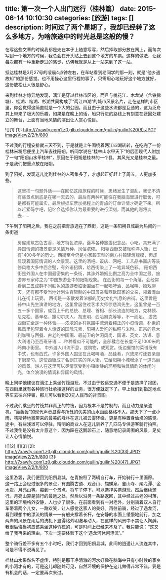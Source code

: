 title: 第一次一个人出门远行（桂林篇）
date: 2015-06-14 10:10:30
categories: [旅游]
tags: []
description: 时间过了两个星期了，我却已经转了这么多地方，为啥旅途中的时光总是这般的慢？
---
在写这些文章的时候我都是先在本子上随意写写，然后择取部分放在网上，而每次写到一个地方的时候，我总会在开头贴上去到这个地方的车票。这样的做法，让我每次都有一种重新走过的感觉，仿佛我就是从上一站来到了这一站。

抵达桂林是3月27号的凌晨4点钟左右，在车站看到老同学的那一刻，就是“他乡遇故知”的那份感觉。也不用操心这里行程的事了，只需用心地玩好这个地方就好，这份放松让人很是舒心。<!--more-->

来到桂林才惊异地发现，漓江是穿过桂林市区的，而且与桃花江、木龙湖（含铁佛塘）、桂湖、榕湖、杉湖共同构成了“两江四湖”的城市风景名片，走在这样的市区里，你会觉得这简直就是一个大的公园。而且由于这些水流都是互通的，这为泛舟其上带来了极大的乐趣，如果是在晚上的话，船只行进的路线上有刻意在迂回处建立的舞台，上面有当地风情的演出让人赏心悦目。

![][1]
[1]: http://7xawfy.com1.z0.glb.clouddn.com/guilin/guilin%20(8).JPG?imageView2/2/h/800

不过我的行程安排就三天不到，于是就是上午围绕着两江四湖转转，在吃完了一份桂林米粉后便坐上汽车去往阳朔。听同学说在“桂林山水甲天下”的后面现代人附加了一句“阳朔山水甲桂林”，原因在于阳朔是桂林的一个县，其风光又是桂林之最。于是我们把重点放在阳朔。

到了阳朔，发现这儿比到桂林的人密集多了，才想起正好赶上了周五，人更加多些。

> 这里插一句题外话——在回忆这段旅程的时候，思绪发生了混乱，我记不清有些景点到底是在哪一天去的，最后有两种可能性在我脑海里进行取舍，可是都有可能属实，最后根据车票加携程上的青旅的订单详情才确定下来。所以赶紧码字吧，记忆会选择你认为最重要的进行深刻，而其他的则将淡去……

下午到了阳朔之后，我在之前把青旅选在了西街，这是一条阳朔县城最为热闹的一条街道
> 房屋建筑古色古香，地方特色浓厚。荟萃各种旅游纪念品、小吃。其充满了异国情调的夜景更是风情万种，风俗浓郁。 阳朔西街又被戏称洋人街，已有1400多年的历史。西街至今仍是小家碧玉型的南方村镇建筑规模，但却显现着国际情调的人文景观。这里的酒吧、饭店、网吧、工艺品书画店等装修风格大多中西合璧，有外语招牌，给西街染上了一笔异域色彩。 阳朔西街是外国人在中国最密集的一条街，其涉外婚姻比例之高为全中国之最。旅游界专家称之为“中国旅游业中的阳朔现象。 在西街的每一个角落，会经常看到三五成群不同肤色的旅游者临街围坐在一起喝啤酒、品咖啡、嬉戏聊天，还有那不受当地计划生育限制的中国母亲和西欧国家的父亲，领着混血儿在街上玩耍。 西街是一条散发着浓郁的历史文化气息的古街。这里曾是孙中山先生演讲的地方，这里曾居住过艺术大师徐悲鸿先生，这里曾是一百五十多个国家，成百上千的总统、总理、首相、部长流连的地方，克林顿、尼克松、基辛格、撒切尔夫人、胡志明、西哈努克等等，不一而足。 游览西街完全是一种体验——浓浓的乡村氛围中流淌着纯正的小资情调，朴素的民风里包容着令人惊讶的国际元素，阳朔人爱吃的糍粑与米粉、正宗的意大利咖啡与西餐、古老的中国画、最前卫的休闲风尚、国语、英文、法语、意大利语乃至西班牙语……种种看似不可能的，全部糅合在长度不足1000米的岭南小街里。 中外游人川流不息，或购物，或观赏。街边餐馆的菜谱既有中式，也有西式。许多外国人围坐在此喝啤酒，品佳肴，兴致来时还要亲自下厨掌勺。这使西街成了名副其实的洋人街，它给阳朔小城增添了一道亮丽的风景。游人在这里可以尽情享受到小镇幽静的环境和独具情韵的休闲时光，体会浪漫的情调和异国的风情。

晚上同学他建议在漓江上乘坐竹筏游玩，不过由于较远交通不便于是选择了报团，在西街里就有各种旅行社承接这样的业务，很方便就定下了。早上我们到指定地点等车去往兴坪镇，那儿可以看到20元人民币的背景图。

不过我们乘坐的竹筏并非真正的竹筏，因为根本不是竹制的，而且动力是柴油机，“轰轰轰”的现代声音显得与所处的优美的山水画面格格不入。那天下了一点小雨，喀斯特地貌带来的最美的峰林在这儿被云雾环绕，更是有种置身仙境的感觉。途中，有些浅滩可以停驻，精明的商业人在这儿驯养了几匹马专供游客骑行拍照。不过我倒是没有太介意这个，因为踩在这鹅卵石上，随意地记录周围的风景，足矣让人心情愉悦。

![][2]
![][3]
[2]: http://7xawfy.com1.z0.glb.clouddn.com/guilin/guilin%20(33).JPG?imageView2/2/h/800
[3]: http://7xawfy.com1.z0.glb.clouddn.com/guilin/guilin%20(47).JPG?imageView2/2/h/800

这里游罢，我们便回到阳朔县城，在青旅租了两辆自行车，开始骑行十里画廊。
这一路上会经过很多的景点，有图腾古道、观音山、蝴蝶泉、鉴山寺、聚龙潭、金水岩、月亮山等。每到一个景点，将车子停下，可以选择买票游玩，然后继续骑行。月亮山算是骑行的最远之处，然后以沿另一条路返回，其中经过古老的村落，这里的环境格外安静，人也少了很多。在前面看到有一对老外，分别骑着双人自行车带着两个儿女，一路欢笑，让人感觉这家人的美好。再往前骑，经过了遇龙河，看到理想中的漂流的情景——有船夫撑着长杆，在安静的水面上缓慢地前行，加之两岸的风景在雨后的洗礼下显得格外明澈与动人，在这样的风景中不禁让人陶醉。我很后悔当初应该乘坐这种竹筏的，可是时间上已经来不及了。我只能说：“这又给了我再来的理由，下次一定要体验下这个‘遇龙河休闲漂流’。”

整个骑行差不多有五个小时吧，我们才回到阳朔县城，此间的逍遥让人流连其中，可是不得不说再见了。

桂林山水果然名不虚传，特别是那干净清澈的河水好像在脑海中只有小时候的家乡的小河才有的，可是这儿却随处可见，自然环境的保护在这儿做得非常不错。要是有机会的话，一定要再次来过。

